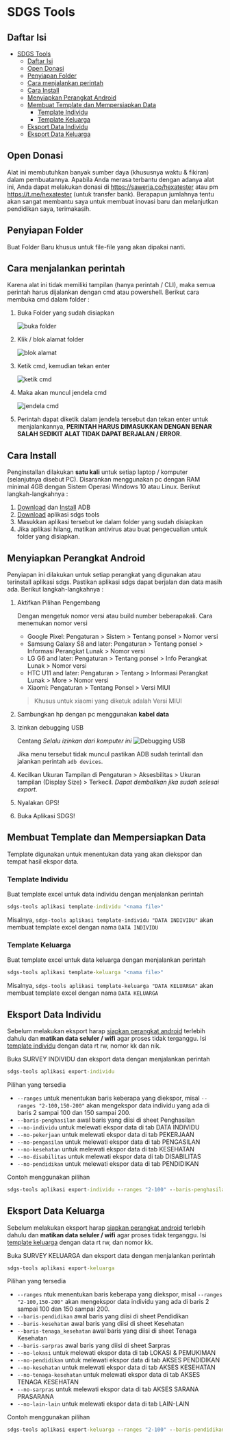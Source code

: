 # SDGS Tools

## Daftar Isi

- [SDGS Tools](#sdgs-tools)
  - [Daftar Isi](#daftar-isi)
  - [Open Donasi](#open-donasi)
  - [Penyiapan Folder](#penyiapan-folder)
  - [Cara menjalankan perintah](#cara-menjalankan-perintah)
  - [Cara Install](#cara-install)
  - [Menyiapkan Perangkat Android](#menyiapkan-perangkat-android)
  - [Membuat Template dan Mempersiapkan Data](#membuat-template-dan-mempersiapkan-data)
    - [Template Individu](#template-individu)
    - [Template Keluarga](#template-keluarga)
  - [Eksport Data Individu](#eksport-data-individu)
  - [Eksport Data Keluarga](#eksport-data-keluarga)

## Open Donasi

Alat ini membutuhkan banyak sumber daya (khususnya waktu & fikiran) dalam pembuatannya. Apabila Anda merasa terbantu dengan adanya alat ini, Anda dapat melakukan donasi di <https://saweria.co/hexatester> atau pm <https://t.me/hexatester> (untuk transfer bank). Berapapun jumlahnya tentu akan sangat membantu saya untuk membuat inovasi baru dan melanjutkan pendidikan saya, terimakasih.

## Penyiapan Folder

Buat Folder Baru khusus untuk file-file yang akan dipakai nanti.

## Cara menjalankan perintah

Karena alat ini tidak memiliki tampilan (hanya perintah / CLI), maka semua perintah harus dijalankan dengan cmd atau powershell. Berikut cara membuka cmd dalam folder :

1. Buka Folder yang sudah disiapkan

   ![buka folder](img/folder.png)

2. Klik / blok alamat folder

   ![blok alamat](img/klik-path.png)

3. Ketik cmd, kemudian tekan enter

   ![ketik cmd](img/ketik-cmd.png)

4. Maka akan muncul jendela cmd

   ![jendela cmd](img/jendela-cmd.jpg)

5. Perintah dapat diketik dalam jendela tersebut dan tekan enter untuk menjalankannya, **PERINTAH HARUS DIMASUKKAN DENGAN BENAR SALAH SEDIKIT ALAT TIDAK DAPAT BERJALAN / ERROR**.

## Cara Install

Penginstallan dilakukan **satu kali** untuk setiap laptop / komputer (selanjutnya disebut PC). Disarankan menggunakan pc dengan RAM minimal 4GB dengan Sistem Operasi Windows 10 atau Linux. Berikut langkah-langkahnya :

1. [Download](https://androiddatahost.com/uq6us "Link Download ADB") dan [Install](https://androidmtk.com/install-minimal-adb-and-fastboot-tool "Cara Install ADB") ADB
2. [Download](https://github.com/hexatester/sdgs-tools/releases/download/v0.6.1/sdgs-tools.exe "Aplikasi SDGS Tools") aplikasi sdgs tools
3. Masukkan aplikasi tersebut ke dalam folder yang sudah disiapkan
4. Jika aplikasi hilang, matikan antivirus atau buat pengecualian untuk folder yang disiapkan.

## Menyiapkan Perangkat Android

Penyiapan ini dilakukan untuk setiap perangkat yang digunakan atau terinstall aplikasi sdgs. Pastikan aplikasi sdgs dapat berjalan dan data masih ada. Berikut langkah-langkahnya :

1. Aktifkan Pilihan Pengembang

   Dengan mengetuk nomor versi atau build number beberapakali. Cara menemukan nomor versi
   - Google Pixel: Pengaturan > Sistem > Tentang ponsel > Nomor versi
   - Samsung Galaxy S8 and later: Pengaturan > Tentang ponsel > Informasi Perangkat Lunak > Nomor versi
   - LG G6 and later: Pengaturan > Tentang ponsel > Info Perangkat Lunak > Nomor versi
   - HTC U11 and later: Pengaturan > Tentang > Informasi Perangkat Lunak > More > Nomor versi
   - Xiaomi: Pengaturan > Tentang Ponsel > Versi MIUI

   > Khusus untuk xiaomi yang diketuk adalah Versi MIUI

2. Sambungkan hp dengan pc menggunakan **kabel data**
3. Izinkan debugging USB

   Centang *Selalu izinkan dari komputer ini*
   ![Debugging USB](img/debugging-usb.png)

   Jika menu tersebut tidak muncul pastikan ADB sudah terintall dan jalankan perintah `adb devices`.

4. Kecilkan Ukuran Tampilan di Pengaturan > Aksesbilitas > Ukuran tampilan (Display Size) > Terkecil. *Dapat dembalikan jika sudah selesai export*.
5. Nyalakan GPS!
6. Buka Aplikasi SDGS!

## Membuat Template dan Mempersiapkan Data

Template digunakan untuk menentukan data yang akan diekspor dan tempat hasil ekspor data.

### Template Individu

Buat template excel untuk data individu dengan menjalankan perintah

```cmd
sdgs-tools aplikasi template-individu "<nama file>"
```

Misalnya, `sdgs-tools aplikasi template-individu "DATA INDIVIDU"` akan membuat template excel dengan nama `DATA INDIVIDU`

### Template Keluarga

Buat template excel untuk data keluarga dengan menjalankan perintah

```cmd
sdgs-tools aplikasi template-keluarga "<nama file>"
```

Misalnya, `sdgs-tools aplikasi template-keluarga "DATA KELUARGA"` akan membuat template excel dengan nama `DATA KELUARGA`

## Eksport Data Individu

Sebelum melakukan eksport harap [siapkan perangkat android](#menyiapkan-perangkat-android) terlebih dahulu dan **matikan data seluler / wifi** agar proses tidak terganggu.
Isi [template individu](#template-individu) dengan data rt rw, nomor kk dan nik.

Buka SURVEY INDIVIDU dan eksport data dengan menjalankan perintah

```cmd
sdgs-tools aplikasi export-individu
```

Pilihan yang tersedia

- `--ranges` untuk menentukan baris keberapa yang diekspor, misal `--ranges "2-100,150-200"` akan mengekspor data individu yang ada di baris 2 sampai 100 dan 150 sampai 200.
- `--baris-penghasilan` awal baris yang diisi di sheet Penghasilan
- `--no-individu` untuk melewati ekspor data di tab DATA INDIVIDU
- `--no-pekerjaan` untuk melewati ekspor data di tab PEKERJAAN
- `--no-pengasilan` untuk melewati ekspor data di tab PENGASILAN
- `--no-kesehatan` untuk melewati ekspor data di tab KESEHATAN
- `--no-disabilitas` untuk melewati ekspor data di tab DISABILITAS
- `--no-pendidikan` untuk melewati ekspor data di tab PENDIDIKAN

Contoh menggunakan pilihan

```cmd
sdgs-tools aplikasi export-individu --ranges "2-100" --baris-penghasilan "10" --no-pengasilan
```

## Eksport Data Keluarga

Sebelum melakukan eksport harap [siapkan perangkat android](#menyiapkan-perangkat-android) terlebih dahulu dan **matikan data seluler / wifi** agar proses tidak terganggu.
Isi [template keluarga](#template-keluarga) dengan data rt rw, dan nomor kk.

Buka SURVEY KELUARGA dan eksport data dengan menjalankan perintah

```cmd
sdgs-tools aplikasi export-keluarga
```

Pilihan yang tersedia

- `--ranges` ntuk menentukan baris keberapa yang diekspor, misal `--ranges "2-100,150-200"` akan mengekspor data individu yang ada di baris 2 sampai 100 dan 150 sampai 200.
- `--baris-pendidikan` awal baris yang diisi di sheet Pendidikan
- `--baris-kesehatan` awal baris yang diisi di sheet Kesehatan
- `--baris-tenaga_kesehatan` awal baris yang diisi di sheet Tenaga Kesehatan
- `--baris-sarpras` awal baris yang diisi di sheet Sarpras
- `--no-lokasi` untuk melewati ekspor data di tab LOKASI & PEMUKIMAN
- `--no-pendidikan` untuk melewati ekspor data di tab AKSES PENDIDIKAN
- `--no-kesehatan` untuk melewati ekspor data di tab AKSES KESEHATAN
- `--no-tenaga-kesehatan` untuk melewati ekspor data di tab AKSES TENAGA KESEHATAN
- `--no-sarpras` untuk melewati ekspor data di tab AKSES SARANA PRASARANA
- `--no-lain-lain` untuk melewati ekspor data di tab LAIN-LAIN

Contoh menggunakan pilihan

```cmd
sdgs-tools aplikasi export-keluarga --ranges "2-100" --baris-pendidikan "10" --no-kesehatan
```
